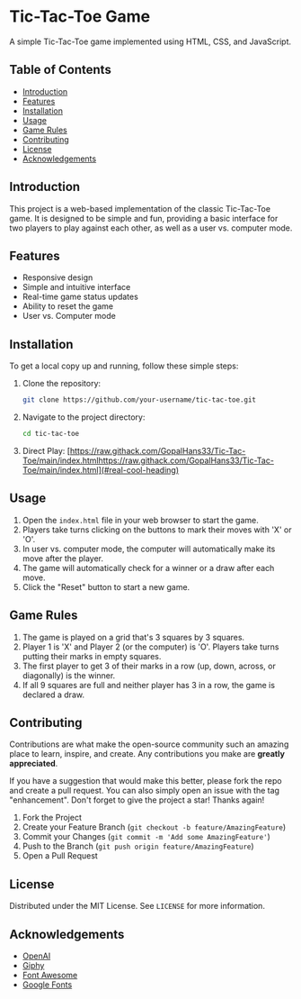 # Tic-Tac-Toe Game

A simple Tic-Tac-Toe game implemented using HTML, CSS, and JavaScript.

## Table of Contents
- [Introduction](#introduction)
- [Features](#features)
- [Installation](#installation)
- [Usage](#usage)
- [Game Rules](#game-rules)
- [Contributing](#contributing)
- [License](#license)
- [Acknowledgements](#acknowledgements)

## Introduction
This project is a web-based implementation of the classic Tic-Tac-Toe game. It is designed to be simple and fun, providing a basic interface for two players to play against each other, as well as a user vs. computer mode.

## Features
- Responsive design
- Simple and intuitive interface
- Real-time game status updates
- Ability to reset the game
- User vs. Computer mode

## Installation
To get a local copy up and running, follow these simple steps:

1. Clone the repository:
    ```bash
    git clone https://github.com/your-username/tic-tac-toe.git
    ```
2. Navigate to the project directory:
    ```bash
    cd tic-tac-toe
    ```
3. Direct Play:
   [https://raw.githack.com/GopalHans33/Tic-Tac-Toe/main/index.htmlhttps://raw.githack.com/GopalHans33/Tic-Tac-Toe/main/index.html](#real-cool-heading)
## Usage
1. Open the `index.html` file in your web browser to start the game.
2. Players take turns clicking on the buttons to mark their moves with 'X' or 'O'.
3. In user vs. computer mode, the computer will automatically make its move after the player.
4. The game will automatically check for a winner or a draw after each move.
5. Click the "Reset" button to start a new game.

## Game Rules
1. The game is played on a grid that's 3 squares by 3 squares.
2. Player 1 is 'X' and Player 2 (or the computer) is 'O'. Players take turns putting their marks in empty squares.
3. The first player to get 3 of their marks in a row (up, down, across, or diagonally) is the winner.
4. If all 9 squares are full and neither player has 3 in a row, the game is declared a draw.

## Contributing
Contributions are what make the open-source community such an amazing place to learn, inspire, and create. Any contributions you make are **greatly appreciated**.

If you have a suggestion that would make this better, please fork the repo and create a pull request. You can also simply open an issue with the tag "enhancement".
Don't forget to give the project a star! Thanks again!

1. Fork the Project
2. Create your Feature Branch (`git checkout -b feature/AmazingFeature`)
3. Commit your Changes (`git commit -m 'Add some AmazingFeature'`)
4. Push to the Branch (`git push origin feature/AmazingFeature`)
5. Open a Pull Request

## License
Distributed under the MIT License. See `LICENSE` for more information.

## Acknowledgements
- [OpenAI](https://www.openai.com/)
- [Giphy](https://giphy.com/)
- [Font Awesome](https://fontawesome.com/)
- [Google Fonts](https://fonts.google.com/)
